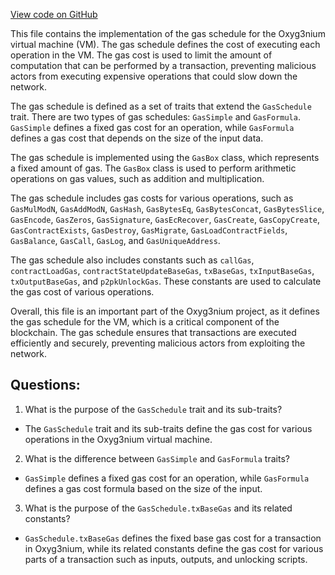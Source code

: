 [View code on GitHub](https://github.com/alephium/alephium/protocol/src/main/scala/org/alephium/protocol/vm/GasSchedule.scala)

This file contains the implementation of the gas schedule for the Oxyg3nium virtual machine (VM). The gas schedule defines the cost of executing each operation in the VM. The gas cost is used to limit the amount of computation that can be performed by a transaction, preventing malicious actors from executing expensive operations that could slow down the network.

The gas schedule is defined as a set of traits that extend the `GasSchedule` trait. There are two types of gas schedules: `GasSimple` and `GasFormula`. `GasSimple` defines a fixed gas cost for an operation, while `GasFormula` defines a gas cost that depends on the size of the input data.

The gas schedule is implemented using the `GasBox` class, which represents a fixed amount of gas. The `GasBox` class is used to perform arithmetic operations on gas values, such as addition and multiplication.

The gas schedule includes gas costs for various operations, such as `GasMulModN`, `GasAddModN`, `GasHash`, `GasBytesEq`, `GasBytesConcat`, `GasBytesSlice`, `GasEncode`, `GasZeros`, `GasSignature`, `GasEcRecover`, `GasCreate`, `GasCopyCreate`, `GasContractExists`, `GasDestroy`, `GasMigrate`, `GasLoadContractFields`, `GasBalance`, `GasCall`, `GasLog`, and `GasUniqueAddress`.

The gas schedule also includes constants such as `callGas`, `contractLoadGas`, `contractStateUpdateBaseGas`, `txBaseGas`, `txInputBaseGas`, `txOutputBaseGas`, and `p2pkUnlockGas`. These constants are used to calculate the gas cost of various operations.

Overall, this file is an important part of the Oxyg3nium project, as it defines the gas schedule for the VM, which is a critical component of the blockchain. The gas schedule ensures that transactions are executed efficiently and securely, preventing malicious actors from exploiting the network.
## Questions: 
 1. What is the purpose of the `GasSchedule` trait and its sub-traits?
- The `GasSchedule` trait and its sub-traits define the gas cost for various operations in the Oxyg3nium virtual machine.

2. What is the difference between `GasSimple` and `GasFormula` traits?
- `GasSimple` defines a fixed gas cost for an operation, while `GasFormula` defines a gas cost formula based on the size of the input.

3. What is the purpose of the `GasSchedule.txBaseGas` and its related constants?
- `GasSchedule.txBaseGas` defines the fixed base gas cost for a transaction in Oxyg3nium, while its related constants define the gas cost for various parts of a transaction such as inputs, outputs, and unlocking scripts.